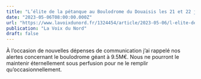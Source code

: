 ```yaml
---
title: "L’élite de la pétanque au Boulodrome du Douaisis les 21 et 22 juin malgré des réticents"
date: "2023-05-06T08:00:00.000Z"
url: "https://www.lavoixdunord.fr/1324454/article/2023-05-06/l-elite-de-la-petanque-au-boulodrome-du-douaisis-les-21-et-22-juin-malgre-des"
publication: "La Voix du Nord"
draft: false
---
```


À l’occasion de nouvelles dépenses de communication j’ai rappelé nos alertes concernant le boulodrome géant à 9.5M€. Nous ne pourront le maintenir éternellement sous perfusion pour ne le remplir qu’occasionnellement.
